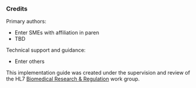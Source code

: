 ### Credits
Primary authors:

* Enter SMEs with affiliation in paren
* TBD


Technical support and guidance:

* Enter others

This implementation guide was created under the supervision and review of the HL7 [Biomedical Research & Regulation](https://confluence.hl7.org/display/BRR/Biomedical+Research+and+Regulation) work group.

